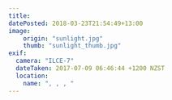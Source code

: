 ```yaml
---
title: 
datePosted: 2018-03-23T21:54:49+13:00
image: 
    origin: "sunlight.jpg"
    thumb: "sunlight_thumb.jpg"
exif:
  camera: "ILCE-7"
  dateTaken: 2017-07-09 06:46:44 +1200 NZST
  location:
    name: ", , , "
---
```



	